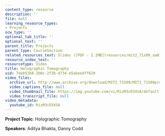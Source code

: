 ```yaml
---
content_type: resource
description: ''
file: null
learning_resource_types:
- Projects
ocw_type: ''
optional_tab_title: ''
optional_text: ''
parent_title: Projects
parent_type: CourseSection
related_resources_text: Slides ([PDF - 2.1MB](resources/mit2_71s09_sw07))
resource_index_text: ''
resourcetype: Video
title: Holographic Tomography
uid: 74eb53b8-2b0c-2f3b-d734-e5abeedff629
video_files:
  archive_url: http://www.archive.org/download/MIT2_71S09/MIT2_71S09proj7_300k.mp4
  video_captions_file: null
  video_thumbnail_file: https://img.youtube.com/vi/RizM3cD3XSA/default.jpg
  video_transcript_file: null
video_metadata:
  youtube_id: RizM3cD3XSA
---
```


**Project Topic**: Holographic Tomography

**Speakers**: Aditya Bhakta, Danny Codd